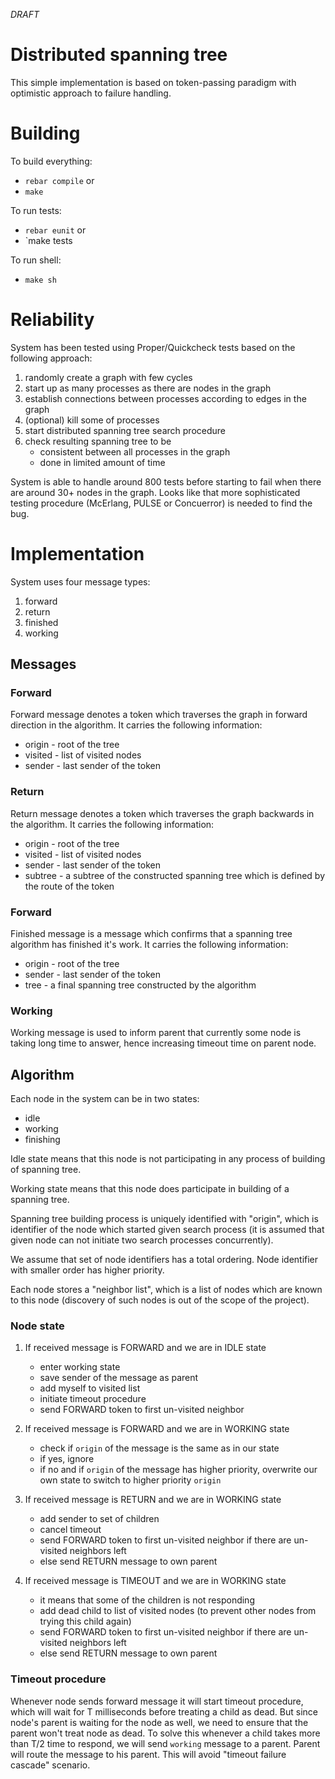 *DRAFT*

# Distributed spanning tree #

This simple implementation is based on token-passing paradigm with
optimistic approach to failure handling. 

# Building #

To build everything:
- `rebar compile`
or
- `make`

To run tests:
- `rebar eunit`
or
- `make tests

To run shell:
- `make sh`

# Reliability #

System has been tested using Proper/Quickcheck tests based on the
following approach:

1. randomly create a graph with few cycles
2. start up as many processes as there are nodes in the graph
3. establish connections between processes according to edges in the
graph
4. (optional) kill some of processes
5. start distributed spanning tree search procedure
6. check resulting spanning tree to be
   - consistent between all processes in the graph
   - done in limited amount of time

System is able to handle around 800 tests before starting to fail when
there are around 30+ nodes in the graph. Looks like that more
sophisticated testing procedure (McErlang, PULSE or Concuerror) is
needed to find the bug.

# Implementation #

System uses four message types:

1. forward
2. return
3. finished
4. working

## Messages ##

### Forward ###

Forward message denotes a token which traverses the graph in forward
direction in the algorithm. It carries the following information:
- origin - root of the tree
- visited - list of visited nodes
- sender - last sender of the token

### Return ###

Return message denotes a token which traverses the graph backwards in
the algorithm. It carries the following information:
- origin - root of the tree
- visited - list of visited nodes
- sender - last sender of the token
- subtree - a subtree of the constructed spanning tree which is
  defined by the route of the token

### Forward ###

Finished message is a message which confirms that a spanning tree
algorithm has finished it's work. It carries the following
information:
- origin - root of the tree
- sender - last sender of the token
- tree - a final spanning tree constructed by the algorithm

### Working ###

Working message is used to inform parent that currently some node is
taking long time to answer, hence increasing timeout time on parent node.

## Algorithm ##

Each node in the system can be in two states:
- idle
- working
- finishing

Idle state means that this node is not participating in any process of
building of spanning tree.

Working state means that this node does participate in building of a
spanning tree.

Spanning tree building process is uniquely identified with "origin",
which is identifier of the node which started given search process (it
is assumed that given node can not initiate two search processes
concurrently).

We assume that set of node identifiers has a total ordering. Node
identifier with smaller order has higher priority.

Each node stores a "neighbor list", which is a list of nodes which
are known to this node (discovery of such nodes is out of the scope of
the project).

### Node state ###

1. If received message is FORWARD and we are in IDLE state
   - enter working state
   - save sender of the message as parent
   - add myself to visited list
   - initiate timeout procedure
   - send FORWARD token to first un-visited neighbor

2. If received message is FORWARD and we are in WORKING state
   - check if `origin` of the message is the same as in our state
   - if yes, ignore
   - if no and if `origin` of the message has higher priority,
   overwrite our own state to switch to higher priority `origin`

3. If received message is RETURN and we are in WORKING state
   - add sender to set of children
   - cancel timeout
   - send FORWARD token to first un-visited neighbor if there are
   un-visited neighbors left
   - else send RETURN message to own parent

4. If received message is TIMEOUT and we are in WORKING state
   - it means that some of the children is not responding
   - add dead child to list of visited nodes (to prevent other nodes
   from trying this child again)
   - send FORWARD token to first un-visited neighbor if there are
   un-visited neighbors left
   - else send RETURN message to own parent

### Timeout procedure ###

Whenever node sends forward message it will start timeout procedure,
which will wait for T milliseconds before treating a child as
dead. But since node's parent is waiting for the node as well, we need
to ensure that the parent won't treat node as dead. To solve this
whenever a child takes more than T/2 time to respond, we will send
`working` message to a parent. Parent will route the message to his
parent. This will avoid "timeout failure cascade" scenario.
